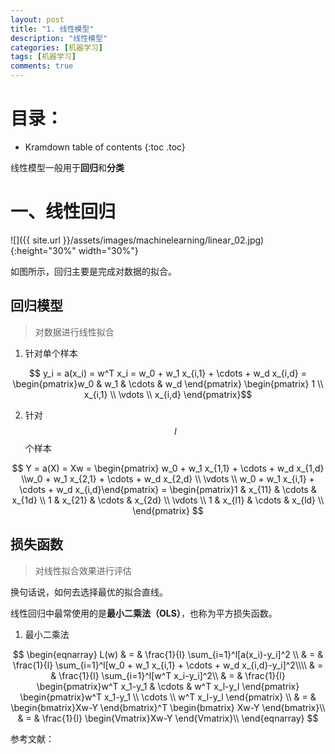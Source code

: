 ```yaml
---
layout: post
title: "1. 线性模型"
description: "线性模型"
categories: [机器学习]
tags: [机器学习]
comments: true
---
```

# 目录：

* Kramdown table of contents
{:toc .toc}

线性模型一般用于**回归**和**分类**

# 一、线性回归

![]({{ site.url }}/assets/images/machinelearning/linear_02.jpg){:height="30%" width="30%"}

如图所示，回归主要是完成对数据的拟合。

## 回归模型

> 对数据进行线性拟合

1. 针对单个样本

$$ y_i = a(x_i) = w^T x_i = w_0 + w_1 x_{i,1} + \cdots + w_d x_{i,d}  
= \begin{pmatrix}w_0 & w_1 & \cdots & w_d \end{pmatrix} \begin{pmatrix} 1 \\ x_{i,1} \\ \vdots \\ x_{i,d} \end{pmatrix}$$

2. 针对$$l$$个样本

$$ Y = a(X) = Xw 
= \begin{pmatrix} w_0 + w_1 x_{1,1} + \cdots + w_d x_{1,d} \\w_0 + w_1 x_{2,1} + \cdots + w_d x_{2,d} \\ \vdots \\ w_0 + w_1 x_{i,1} + \cdots + w_d x_{i,d}\end{pmatrix}
= \begin{pmatrix}1 & x_{11} & \cdots & x_{1d} \\ 1 & x_{21} & \cdots & x_{2d} \\ \vdots \\ 1 & x_{l1} & \cdots & x_{ld} \\ \end{pmatrix} 
$$

## 损失函数

> 对线性拟合效果进行评估

换句话说，如何去选择最优的拟合直线。

线性回归中最常使用的是**最小二乘法（OLS）**，也称为平方损失函数。

1. 最小二乘法 

$$
\begin{eqnarray}
L(w) & = & \frac{1}{l} \sum_{i=1}^l[a(x_i)-y_i]^2  \\
& = & \frac{1}{l} \sum_{i=1}^l[w_0 + w_1 x_{i,1} + \cdots + w_d x_{i,d}-y_i]^2\\\\
& = & \frac{1}{l} \sum_{i=1}^l[w^T x_i-y_i]^2\\
& = & \frac{1}{l} \begin{pmatrix}w^T x_1-y_1 & \cdots & w^T x_l-y_l \end{pmatrix} \begin{pmatrix}w^T x_1-y_1 \\ \cdots \\ w^T x_l-y_l \end{pmatrix} \\
& = & \begin{bmatrix}Xw-Y \end{bmatrix}^T \begin{bmatrix} Xw-Y \end{bmatrix}\\
& = & \frac{1}{l} \begin{Vmatrix}Xw-Y \end{Vmatrix}\\
\end{eqnarray}
$$





参考文献：
